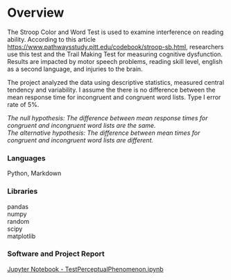 # Overview

The Stroop Color and Word Test is used to examine interference on reading ability. According to this article https://www.pathwaysstudy.pitt.edu/codebook/stroop-sb.html, researchers use this test and the Trail Making Test for measuring cognitive dysfunction. Results are impacted by motor speech problems, reading skill level, english as a second language, and injuries to the brain.

The project analyzed the data using descriptive statistics, measured central tendency and variability.  I assume the there is no difference between the mean response time for incongruent and congruent word lists. Type I error rate of 5%.

_The null hypothesis: The difference between mean response times for congruent and incongruent word lists are the same._<br>
_The alternative hypothesis: The difference between mean times for congruent and incongruent word lists are different._<br>

### Languages
Python, Markdown

### Libraries
pandas<br>
numpy<br>
random<br>
scipy<br>
matplotlib<br>

### Software and Project Report
[Jupyter Notebook - TestPerceptualPhenomenon.ipynb](https://github.com/mpetersen000/DataAnalystNanodegreeProjects/blob/master/TestPerceptualPhenomenon/TestPerceptualPhenomenon.ipynb)
